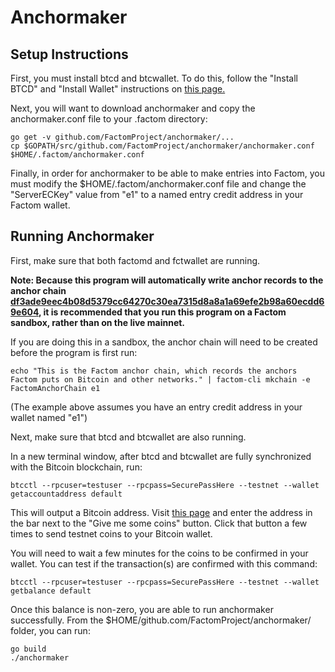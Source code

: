 Anchormaker
=============

Setup Instructions
--------

First, you must install btcd and btcwallet. To do this, follow the "Install BTCD" and "Install Wallet" instructions on [this page.](https://github.com/FactomProject/FactomDocs/blob/daaf437d59a31db0d5ed4ccf9eadb6205bc5da6b/factomFullInstall.md#install-btc-suite)

Next, you will want to download anchormaker and copy the anchormaker.conf file to your .factom directory:

```
go get -v github.com/FactomProject/anchormaker/...
cp $GOPATH/src/github.com/FactomProject/anchormaker/anchormaker.conf $HOME/.factom/anchormaker.conf
```

Finally, in order for anchormaker to be able to make entries into Factom, you must modify the $HOME/.factom/anchormaker.conf file and change the "ServerECKey" value from "e1" to a named entry credit address in your Factom wallet.


Running Anchormaker
--------

First, make sure that both factomd and fctwallet are running.


**Note: Because this program will automatically write anchor records to the anchor chain [df3ade9eec4b08d5379cc64270c30ea7315d8a8a1a69efe2b98a60ecdd69e604](http://explorer.factom.org/chain/df3ade9eec4b08d5379cc64270c30ea7315d8a8a1a69efe2b98a60ecdd69e604), it is recommended that you run this program on a Factom sandbox, rather than on the live mainnet.**

If you are doing this in a sandbox, the anchor chain will need to be created before the program is first run:

```
echo "This is the Factom anchor chain, which records the anchors Factom puts on Bitcoin and other networks." | factom-cli mkchain -e FactomAnchorChain e1
```

(The example above assumes you have an entry credit address in your wallet named "e1")

Next, make sure that btcd and btcwallet are also running.

In a new terminal window, after btcd and btcwallet are fully synchronized with the Bitcoin blockchain, run:

```
btcctl --rpcuser=testuser --rpcpass=SecurePassHere --testnet --wallet getaccountaddress default
```

This will output a Bitcoin address. Visit [this page](https://testnet.manu.backend.hamburg/faucet) and enter the address in the bar next to the "Give me some coins" button. Click that button a few times to send testnet coins to your Bitcoin wallet.

You will need to wait a few minutes for the coins to be confirmed in your wallet. You can test if the transaction(s) are confirmed with this command:

```
btcctl --rpcuser=testuser --rpcpass=SecurePassHere --testnet --wallet getbalance default
```

Once this balance is non-zero, you are able to run anchormaker successfully. From the $HOME/github.com/FactomProject/anchormaker/ folder, you can run:

```
go build
./anchormaker
```

